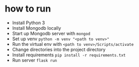 # how to run
- Install Python 3
- Install Mongodb locally
- Start up Mongodb server with `mongod`
- Set up venv `python -m venv "<path to venv>"`
- Run the virtual env with `<path to venv>/Scripts/activate`
- Change directories into the project directory
- Install requirements `pip install -r requirements.txt`
- Run server `flask run`